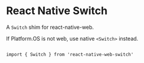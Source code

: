 # React Native Switch

A `Switch` shim for react-native-web. 

If Platform.OS is not web, use native `<Switch>` instead.


```tsx

import { Switch } from 'react-native-web-switch'


```

